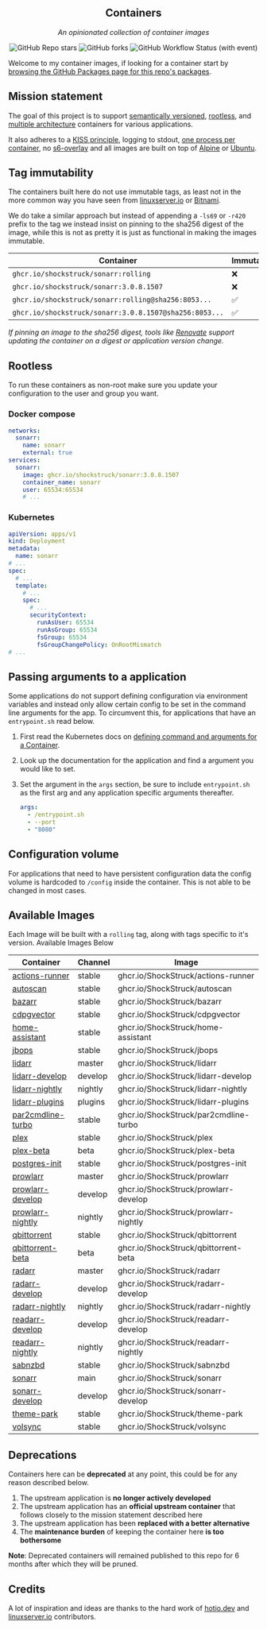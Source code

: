 <!---
NOTE: AUTO-GENERATED FILE
to edit this file, instead edit its template at: ./github/scripts/templates/README.md.j2
-->
<div align="center">


## Containers

_An opinionated collection of container images_

</div>

<div align="center">

![GitHub Repo stars](https://img.shields.io/github/stars/shockstruck/containers?style=for-the-badge)
![GitHub forks](https://img.shields.io/github/forks/shockstruck/containers?style=for-the-badge)
![GitHub Workflow Status (with event)](https://img.shields.io/github/actions/workflow/status/shockstruck/containers/release-scheduled.yaml?style=for-the-badge&label=Scheduled%20Release)

</div>

Welcome to my container images, if looking for a container start by [browsing the GitHub Packages page for this repo's packages](https://github.com/shockstruck?tab=packages&repo_name=containers).

## Mission statement

The goal of this project is to support [semantically versioned](https://semver.org/), [rootless](https://rootlesscontaine.rs/), and [multiple architecture](https://www.docker.com/blog/multi-arch-build-and-images-the-simple-way/) containers for various applications.

It also adheres to a [KISS principle](https://en.wikipedia.org/wiki/KISS_principle), logging to stdout, [one process per container](https://testdriven.io/tips/59de3279-4a2d-4556-9cd0-b444249ed31e/), no [s6-overlay](https://github.com/just-containers/s6-overlay) and all images are built on top of [Alpine](https://hub.docker.com/_/alpine) or [Ubuntu](https://hub.docker.com/_/ubuntu).

## Tag immutability

The containers built here do not use immutable tags, as least not in the more common way you have seen from [linuxserver.io](https://fleet.linuxserver.io/) or [Bitnami](https://bitnami.com/stacks/containers).

We do take a similar approach but instead of appending a `-ls69` or `-r420` prefix to the tag we instead insist on pinning to the sha256 digest of the image, while this is not as pretty it is just as functional in making the images immutable.

| Container                                          | Immutable |
|----------------------------------------------------|-----------|
| `ghcr.io/shockstruck/sonarr:rolling`                   | ❌         |
| `ghcr.io/shockstruck/sonarr:3.0.8.1507`                | ❌         |
| `ghcr.io/shockstruck/sonarr:rolling@sha256:8053...`    | ✅         |
| `ghcr.io/shockstruck/sonarr:3.0.8.1507@sha256:8053...` | ✅         |

_If pinning an image to the sha256 digest, tools like [Renovate](https://github.com/renovatebot/renovate) support updating the container on a digest or application version change._

## Rootless

To run these containers as non-root make sure you update your configuration to the user and group you want.

### Docker compose

```yaml
networks:
  sonarr:
    name: sonarr
    external: true
services:
  sonarr:
    image: ghcr.io/shockstruck/sonarr:3.0.8.1507
    container_name: sonarr
    user: 65534:65534
    # ...
```

### Kubernetes

```yaml
apiVersion: apps/v1
kind: Deployment
metadata:
  name: sonarr
# ...
spec:
  # ...
  template:
    # ...
    spec:
      # ...
      securityContext:
        runAsUser: 65534
        runAsGroup: 65534
        fsGroup: 65534
        fsGroupChangePolicy: OnRootMismatch
# ...
```

## Passing arguments to a application

Some applications do not support defining configuration via environment variables and instead only allow certain config to be set in the command line arguments for the app. To circumvent this, for applications that have an `entrypoint.sh` read below.

1. First read the Kubernetes docs on [defining command and arguments for a Container](https://kubernetes.io/docs/tasks/inject-data-application/define-command-argument-container/).
2. Look up the documentation for the application and find a argument you would like to set.
3. Set the argument in the `args` section, be sure to include `entrypoint.sh` as the first arg and any application specific arguments thereafter.

    ```yaml
    args:
      - /entrypoint.sh
      - --port
      - "8080"
    ```

## Configuration volume

For applications that need to have persistent configuration data the config volume is hardcoded to `/config` inside the container. This is not able to be changed in most cases.

## Available Images

Each Image will be built with a `rolling` tag, along with tags specific to it's version. Available Images Below

Container | Channel | Image
--- | --- | ---
[actions-runner](https://github.com/ShockStruck/containers/pkgs/container/actions-runner) | stable | ghcr.io/ShockStruck/actions-runner
[autoscan](https://github.com/ShockStruck/containers/pkgs/container/autoscan) | stable | ghcr.io/ShockStruck/autoscan
[bazarr](https://github.com/ShockStruck/containers/pkgs/container/bazarr) | stable | ghcr.io/ShockStruck/bazarr
[cdpgvector](https://github.com/ShockStruck/containers/pkgs/container/cdpgvector) | stable | ghcr.io/ShockStruck/cdpgvector
[home-assistant](https://github.com/ShockStruck/containers/pkgs/container/home-assistant) | stable | ghcr.io/ShockStruck/home-assistant
[jbops](https://github.com/ShockStruck/containers/pkgs/container/jbops) | stable | ghcr.io/ShockStruck/jbops
[lidarr](https://github.com/ShockStruck/containers/pkgs/container/lidarr) | master | ghcr.io/ShockStruck/lidarr
[lidarr-develop](https://github.com/ShockStruck/containers/pkgs/container/lidarr-develop) | develop | ghcr.io/ShockStruck/lidarr-develop
[lidarr-nightly](https://github.com/ShockStruck/containers/pkgs/container/lidarr-nightly) | nightly | ghcr.io/ShockStruck/lidarr-nightly
[lidarr-plugins](https://github.com/ShockStruck/containers/pkgs/container/lidarr-plugins) | plugins | ghcr.io/ShockStruck/lidarr-plugins
[par2cmdline-turbo](https://github.com/ShockStruck/containers/pkgs/container/par2cmdline-turbo) | stable | ghcr.io/ShockStruck/par2cmdline-turbo
[plex](https://github.com/ShockStruck/containers/pkgs/container/plex) | stable | ghcr.io/ShockStruck/plex
[plex-beta](https://github.com/ShockStruck/containers/pkgs/container/plex-beta) | beta | ghcr.io/ShockStruck/plex-beta
[postgres-init](https://github.com/ShockStruck/containers/pkgs/container/postgres-init) | stable | ghcr.io/ShockStruck/postgres-init
[prowlarr](https://github.com/ShockStruck/containers/pkgs/container/prowlarr) | master | ghcr.io/ShockStruck/prowlarr
[prowlarr-develop](https://github.com/ShockStruck/containers/pkgs/container/prowlarr-develop) | develop | ghcr.io/ShockStruck/prowlarr-develop
[prowlarr-nightly](https://github.com/ShockStruck/containers/pkgs/container/prowlarr-nightly) | nightly | ghcr.io/ShockStruck/prowlarr-nightly
[qbittorrent](https://github.com/ShockStruck/containers/pkgs/container/qbittorrent) | stable | ghcr.io/ShockStruck/qbittorrent
[qbittorrent-beta](https://github.com/ShockStruck/containers/pkgs/container/qbittorrent-beta) | beta | ghcr.io/ShockStruck/qbittorrent-beta
[radarr](https://github.com/ShockStruck/containers/pkgs/container/radarr) | master | ghcr.io/ShockStruck/radarr
[radarr-develop](https://github.com/ShockStruck/containers/pkgs/container/radarr-develop) | develop | ghcr.io/ShockStruck/radarr-develop
[radarr-nightly](https://github.com/ShockStruck/containers/pkgs/container/radarr-nightly) | nightly | ghcr.io/ShockStruck/radarr-nightly
[readarr-develop](https://github.com/ShockStruck/containers/pkgs/container/readarr-develop) | develop | ghcr.io/ShockStruck/readarr-develop
[readarr-nightly](https://github.com/ShockStruck/containers/pkgs/container/readarr-nightly) | nightly | ghcr.io/ShockStruck/readarr-nightly
[sabnzbd](https://github.com/ShockStruck/containers/pkgs/container/sabnzbd) | stable | ghcr.io/ShockStruck/sabnzbd
[sonarr](https://github.com/ShockStruck/containers/pkgs/container/sonarr) | main | ghcr.io/ShockStruck/sonarr
[sonarr-develop](https://github.com/ShockStruck/containers/pkgs/container/sonarr-develop) | develop | ghcr.io/ShockStruck/sonarr-develop
[theme-park](https://github.com/ShockStruck/containers/pkgs/container/theme-park) | stable | ghcr.io/ShockStruck/theme-park
[volsync](https://github.com/ShockStruck/containers/pkgs/container/volsync) | stable | ghcr.io/ShockStruck/volsync


## Deprecations

Containers here can be **deprecated** at any point, this could be for any reason described below.

1. The upstream application is **no longer actively developed**
2. The upstream application has an **official upstream container** that follows closely to the mission statement described here
3. The upstream application has been **replaced with a better alternative**
4. The **maintenance burden** of keeping the container here **is too bothersome**

**Note**: Deprecated containers will remained published to this repo for 6 months after which they will be pruned.

## Credits

A lot of inspiration and ideas are thanks to the hard work of [hotio.dev](https://hotio.dev/) and [linuxserver.io](https://www.linuxserver.io/) contributors.